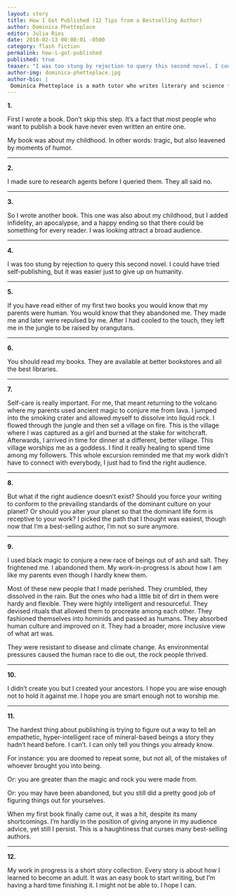 ```yaml
---
layout: story
title: How I Got Published (12 Tips from a Bestselling Author)
author: Dominica Phetteplace
editor: Julia Rios
date: 2018-02-13 00:00:01 -0500
category: flash fiction
permalink: how-i-got-published
published: true
teaser: "I was too stung by rejection to query this second novel. I could have tried self-publishing, but it was easier just to give up on humanity."
author-img: dominica-phetteplace.jpg
author-bio: |
 Dominica Phetteplace is a math tutor who writes literary and science fiction. Her work has appeared in _Analog_, _Asimov’s_, _Clarkesworld_ and _F&SF_. She has won a Pushcart Prize, a Rona Jaffe Award, a Barbara Deming Award and fellowships from the MacDowell Colony, I-Park, and Marble House Project.
---
```


**1.**

First I wrote a book. Don’t skip this step. It’s a fact that most people who want to publish a book have never even written an entire one.
My book was about my childhood. In other words: tragic, but also leavened by moments of humor.

----
**2.**
I made sure to research agents before I queried them. They all said no.

----
**3.**
So I wrote another book. This one was also about my childhood, but I added infidelity, an apocalypse, and a happy ending so that there could be something for every reader. I was looking attract a broad audience.

----
**4.**
I was too stung by rejection to query this second novel. I could have tried self-publishing, but it was easier just to give up on humanity.

----
**5.**
If you have read either of my first two books you would know that my parents were human. You would know that they abandoned me. They made me and later were repulsed by me. After I had cooled to the touch, they left me in the jungle to be raised by orangutans.

----
 **6.**
You should read my books. They are available at better bookstores and all the best libraries.

----
**7.**
Self-care is really important. For me, that meant returning to the volcano where my parents used ancient magic to conjure me from lava. I jumped into the smoking crater and allowed myself to dissolve into liquid rock. I flowed through the jungle and then set a village on fire. This is the village where I was captured as a girl and burned at the stake for witchcraft. Afterwards, I arrived in time for dinner at a different, better village. This village worships me as a goddess. I find it really healing to spend time among my followers. This whole excursion reminded me that my work didn’t have to connect with everybody, I just had to find the right audience.

----
**8.**
But what if the right audience doesn’t exist? Should you force your writing to conform to the prevailing standards of the dominant culture on your planet? Or should you alter your planet so that the dominant life form is receptive to your work? I picked the path that I thought was easiest, though now that I’m a best-selling author, I’m not so sure anymore.

----
**9.**
I used black magic to conjure a new race of beings out of ash and salt. They frightened me. I abandoned them. My work-in-progress is about how I am like my parents even though I hardly knew them.
Most of these new people that I made perished. They crumbled, they dissolved in the rain. But the ones who had a little bit of dirt in them were hardy and flexible. They were highly intelligent and resourceful. They devised rituals that allowed them to procreate among each other. They fashioned themselves into hominids and passed as humans. They absorbed human culture and improved on it. They had a broader, more inclusive view of what art was.
They were resistant to disease and climate change. As environmental pressures caused the human race to die out, the rock people thrived.

----
 **10.**
I didn’t create you but I created your ancestors. I hope you are wise enough not to hold it against me. I hope you are smart enough not to worship me.

----
**11.**
The hardest thing about publishing is trying to figure out a way to tell an empathetic, hyper-intelligent race of mineral-based beings a story they hadn’t heard before. I can’t. I can only tell you things you already know.
For instance: you are doomed to repeat some, but not all, of the mistakes of whoever brought you into being.
Or: you are greater than the magic and rock you were made from.
Or: you may have been abandoned, but you still did a pretty good job of figuring things out for yourselves.
When my first book finally came out, it was a hit, despite its many shortcomings. I’m hardly in the position of giving anyone in my audience advice, yet still I persist. This is a haughtiness that curses many best-selling authors.

----
 **12.**
My work in progress is a short story collection. Every story is about how I learned to become an adult. It was an easy book to start writing, but I’m having a hard time finishing it. I might not be able to. I hope I can.

